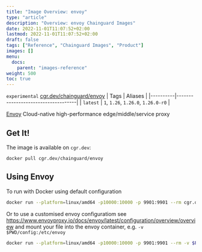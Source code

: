```yaml
---
title: "Image Overview: envoy"
type: "article"
description: "Overview: envoy Chainguard Images"
date: 2022-11-01T11:07:52+02:00
lastmod: 2022-11-01T11:07:52+02:00
draft: false
tags: ["Reference", "Chainguard Images", "Product"]
images: []
menu:
  docs:
    parent: "images-reference"
weight: 500
toc: true
---
```


`experimental` [cgr.dev/chainguard/envoy](https://github.com/chainguard-images/images/tree/main/images/envoy)
| Tags     | Aliases                            |
|----------|------------------------------------|
| `latest` | `1`, `1.26`, `1.26.0`, `1.26.0-r0` |



[Envoy](https://github.com/envoyproxy/envoy) Cloud-native high-performance edge/middle/service proxy

## Get It!

The image is available on `cgr.dev`:

```
docker pull cgr.dev/chainguard/envoy
```

## Using Envoy

To run with Docker using default configuration

```sh
docker run --platform=linux/amd64 -p10000:10000 -p 9901:9901 --rm cgr.dev/chainguard/envoy envoy --config-path /etc/envoy/envoy.yaml
```

Or to use a customised envoy configuratiom see https://www.envoyproxy.io/docs/envoy/latest/configuration/overview/overview and mount your file into the envoy container, e.g. `-v $PWD/config:/etc/envoy`

```sh
docker run --platform=linux/amd64 -p10000:10000 -p 9901:9901 --rm -v $PWD/config:/etc/envoy cgr.dev/chainguard/envoy envoy --config-path /etc/envoy/envoy.yaml
```

